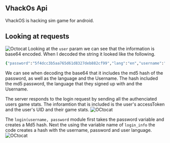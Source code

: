 ## VhackOs Api
VhackOS is hacking sim game for android. 

## Looking at requests
![Octocat](https://i.imgur.com/B4DH0sA.png=100x20)
Looking at the ```user``` param we can see that the information is base64 encoded. When I decoded the string it looked like the following.
<br>
```ruby
{"password":"5f4dcc3b5aa765d61d8327deb882cf99","lang":"en","username":"chickenWings"}
```
We can see when decoding the base64 that it includes the md5 hash of the password, as well as the language and the Username.
The hash included the md5 password, the language that they signed up with and the Username. 

The server responds to the login request by sending all the authenciated users game stats. The inforamtion that is included is the user's accessToken and the user's UID and their game stats.
![OCtocat](https://i.imgur.com/PlUlePj.png=100x20)<br>

The ```login(username, password``` module first takes the password variable and creates a Md5 hash. Next the using the variable name of ```login_info``` the code creates a hash with the username, password and user language. 
<br>
![OCtocat](https://i.imgur.com/s2d2n1u.png=100x20)

